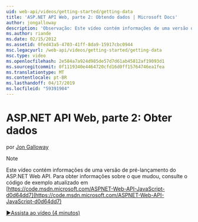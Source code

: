 ```yaml
---
uid: web-api/videos/getting-started/getting-data
title: 'ASP.NET API Web, parte 2: Obtendo dados | Microsoft Docs'
author: jongalloway
description: 'Observação: Este vídeo contém informações de uma versão de pré-lançamento do ASP.NET Web API'
ms.author: riande
ms.date: 02/15/2012
ms.assetid: 0fed43a5-4703-41ff-8da9-15917cbc0944
msc.legacyurl: /web-api/videos/getting-started/getting-data
msc.type: video
ms.openlocfilehash: 2e584a7a924d985de57d7d61ab45812af19093d1
ms.sourcegitcommit: 0f1119340e4464720cfd16d0ff15764746ea1fea
ms.translationtype: MT
ms.contentlocale: pt-BR
ms.lasthandoff: 04/17/2019
ms.locfileid: "59391904"
---
```

# <a name="aspnet-web-api-part-2-getting-data"></a>ASP.NET API Web, parte 2: Obter dados

por [Jon Galloway](https://github.com/jongalloway)

> [!NOTE]
> Este vídeo contém informações de uma versão de pré-lançamento do ASP.NET Web API. Para obter informações sobre o que mudou, consulte o código de exemplo atualizado em [https://code.msdn.microsoft.com/ASPNET-Web-API-JavaScript-d0d64dd7](https://code.msdn.microsoft.com/ASPNET-Web-API-JavaScript-d0d64dd7)

[&#9654;Assista ao vídeo (4 minutos)](https://channel9.msdn.com/Blogs/ASP-NET-Site-Videos/getting-data)
